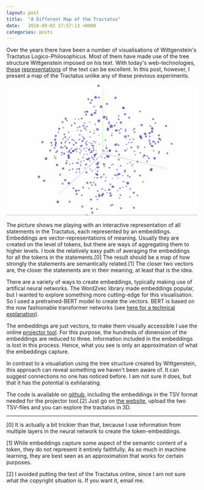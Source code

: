 ```yaml
---
layout: post
title:  "A Different Map of the Tractatus"
date:   2019-09-02 17:57:13 +0000
categories: posts
---
```


Over the years there have been a number of visualisations of Wittgenstein's Tractatus Logico-Philosophicus. Most of them have made use of the tree structure Wittgenstein imposed on his text. With today's web-technologies, [these](https://homepage.univie.ac.at/noichlm94/posts/tractatus/) [representations](https://pbellon.github.io/tractatus-tree/) of the text can be excellent. In this post, however, I present a map of the Tractatus unlike any of these previous experiments. 

![3D GIF of Tractatus statements](/assets/images/visualisation_tractatus.gif)

The picture shows me playing with an interactive representation of all statements in the Tractatus, each represented by an embeddings. Embeddings are vector-representations of meaning. Usually they are created on the level of tokens, but there are ways of aggregating them to higher levels. I took the relatively easy path of averaging the embeddings for all the tokens in the statements.[0] The result should be a map of how strongly the statements are semantically related.[1] The closer two vectors are, the closer the statements are in their meaning, at least that is the idea.

There are a variety of ways to create embeddings, typically making use of artifical neural networks. The Word2vec library made embeddings popular, but I wanted to explore something more cutting-edge for this visualisation. So I used a pretrained-BERT model to create the vectors. BERT is based on the now fashionable transformer networks (see [here for a technical explanation](http://nlp.seas.harvard.edu/2018/04/03/attention.html)).

The embeddings are just vectors, to make them visually accessible I use the online [projector tool](http://projector.tensorflow.org/). For this purpose, the hundreds of dimension of the embeddings are reduced to three. Information included in the embeddings is lost in this process. Hence, what you see is only an approximation of what the embeddings capture.

In contrast to a visualiation using the tree structure created by Wittgenstein, this approach can reveal something we haven't been aware of. It can suggest connections no one has noticed before. I am not sure it does, but that it has the potential is exhilarating.

The code is available on [github](https://github.com/dstrohmaier/tractatus_embeddings/), including the embeddings in the TSV format needed for the projector tool.[2] Just go on [the website](http://projector.tensorflow.org/), upload the two TSV-files and you can explore the tractatus in 3D.

---
[0] It is actually a bit trickier than that, because I use information from multiple layers in the neural network to create the token-embeddings.

[1] While embeddings capture some aspect of the semantic content of a token, they do not represent it entirely faithfully. As so much in machine learning, they are best seen as an approximation that works for certain purposes. 

[2] I avoided putting the text of the Tractatus online, since I am not sure what the copyright situation is. If you want it, email me.
